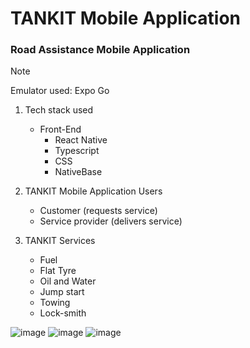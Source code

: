 # TANKIT Mobile Application
### Road Assistance Mobile Application
> [!NOTE]
> Emulator used: Expo Go

1. Tech stack used
   - Front-End
     - React Native
     - Typescript
     - CSS
     - NativeBase

2. TANKIT Mobile Application Users
     - Customer (requests service)
     - Service provider (delivers service)
     
2. TANKIT Services
     - Fuel
     - Flat Tyre
     - Oil and Water
     - Jump start
     - Towing
     - Lock-smith
       
![image](https://github.com/user-attachments/assets/97aaa1be-fc35-4f7c-a84c-8419861a07fb)
![image](https://github.com/user-attachments/assets/670a73d3-41a9-4630-b09a-47a7290fc5e9)
![image](https://github.com/user-attachments/assets/5c945fd1-5663-45ab-be5d-147bea333957)



